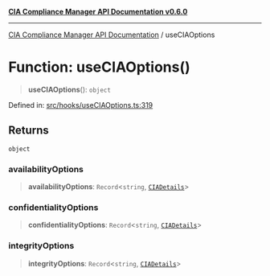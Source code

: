 [**CIA Compliance Manager API Documentation v0.6.0**](../README.md)

***

[CIA Compliance Manager API Documentation](../globals.md) / useCIAOptions

# Function: useCIAOptions()

> **useCIAOptions**(): `object`

Defined in: [src/hooks/useCIAOptions.ts:319](https://github.com/Hack23/cia-compliance-manager/blob/main/src/hooks/useCIAOptions.ts#L319)

## Returns

`object`

### availabilityOptions

> **availabilityOptions**: `Record`\<`string`, [`CIADetails`](../interfaces/CIADetails.md)\>

### confidentialityOptions

> **confidentialityOptions**: `Record`\<`string`, [`CIADetails`](../interfaces/CIADetails.md)\>

### integrityOptions

> **integrityOptions**: `Record`\<`string`, [`CIADetails`](../interfaces/CIADetails.md)\>
